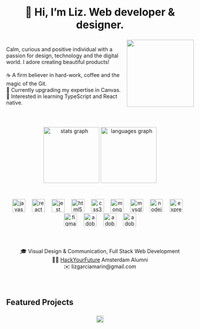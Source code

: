 <h1 align="center">👋 Hi, I’m Liz. Web developer & designer.</h1>

###

<img align="right" height="180" src="https://lh3.googleusercontent.com/d/1aYP17MdiJT-BbMEjcRlvk0joWXfCAVKP"  />

###

<p align="left"><br/>Calm, curious and positive individual with a passion for design, technology and the digital world. I adore creating beautiful products!<br><br>☕️ A firm believer in hard-work, coffee and the magic of the Git.<br>🌱 Currently upgrading my expertise in Canvas.<br>🌟 Interested in learning TypeScript and React native.</p>

###

<br clear="both">
<br>
<div align="center">
  <img src="https://github-readme-stats.vercel.app/api?username=liz-garcia&hide_title=false&hide_rank=false&show_icons=true&include_all_commits=true&count_private=true&disable_animations=false&theme=dark&locale=en&hide_border=false&order=1" height="150" alt="stats graph"  />
  <img src="https://github-readme-stats.vercel.app/api/top-langs?username=liz-garcia&locale=en&hide_title=false&layout=compact&card_width=320&langs_count=5&theme=dark&hide_border=false&order=2" height="150" alt="languages graph"  />
</div>

###

<br clear="both">

<div align="center">
  <img src="https://cdn.jsdelivr.net/gh/devicons/devicon/icons/javascript/javascript-original.svg" height="35" alt="javascript logo"  />
  <img width="10" />
  <img src="https://cdn.jsdelivr.net/gh/devicons/devicon/icons/react/react-original.svg" height="35" alt="react logo"  />
  <img width="10" />
  <img src="https://cdn.jsdelivr.net/gh/devicons/devicon/icons/jest/jest-plain.svg" height="35" alt="jest logo"  />
  <img width="10" />
  <img src="https://cdn.jsdelivr.net/gh/devicons/devicon/icons/html5/html5-original.svg" height="35" alt="html5 logo"  />
  <img width="10" />
  <img src="https://cdn.jsdelivr.net/gh/devicons/devicon/icons/css3/css3-original.svg" height="35" alt="css3 logo"  />
  <img width="10" />
  <img src="https://cdn.jsdelivr.net/gh/devicons/devicon/icons/mongodb/mongodb-original.svg" height="35" alt="mongodb logo"  />
  <img width="10" />
  <img src="https://cdn.jsdelivr.net/gh/devicons/devicon/icons/mysql/mysql-original.svg" height="35" alt="mysql logo"  />
  <img width="10" />
  <img src="https://cdn.jsdelivr.net/gh/devicons/devicon/icons/nodejs/nodejs-original.svg" height="35" alt="nodejs logo"  />
  <img width="10" />
  <img src="https://cdn.jsdelivr.net/gh/devicons/devicon/icons/express/express-original.svg" height="35" alt="express logo"  />
  <img width="10" />
  <img src="https://cdn.jsdelivr.net/gh/devicons/devicon/icons/figma/figma-original.svg" height="35" alt="figma logo"  />
  <img width="10" />
  <img src="https://skillicons.dev/icons?i=ai" height="35" alt="adobeillustrator logo"  />
  <img width="10" />
  <img src="https://skillicons.dev/icons?i=ps" height="35" alt="adobephotoshop logo"  />
  <img width="10" />
  <img src="https://skillicons.dev/icons?i=pr" height="35" alt="adobepremierepro logo"  />
</div>

###

<br clear="both">

<p align="center">🎓 Visual Design & Communication, Full Stack Web Development<br>👩‍🎓 <a href="https://github.com/HackYourFuture" target="_blank">HackYourFuture</a> Amsterdam Alumni<br>✉️ lizgarciamarin@gmail.com</p>

###

<br clear="both">

<h2 align="left">Featured Projects</h2>

###

<div align="center">
  <a href="https://www.linkedin.com/in/lizgarciamarin" target="_blank">
    <img src="https://img.shields.io/static/v1?message=LinkedIn&logo=linkedin&label=&color=0077B5&logoColor=white&labelColor=&style=for-the-badge" height="20" alt="linkedin logo"  />
  </a>
</div>

###
